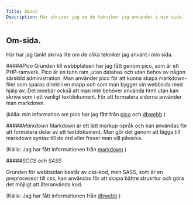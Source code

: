 ```yaml
---
Title: About
Description: Här skriver jag om de tekniker jag använder i min sida. 
---
```


Om-sida. 
----------------------

Här har jag tänkt skriva lite om de olika tekniker jag använt i min sida. 


#####*Pico*
Grunden till webbplatsen har jag fått genom pico, som är ett PHP-ramverk. Pico är en tunn ram ,utan databas och utan behov av någon särskild administration. Man använder pico för att kunna skapa markdown-filer som sparas direkt i en mapp och som man bygger sin webbsida med hjälp av. Det innebär också att man inte behöver använda html utan kan skriva som i ett vanligt textdokument. För att formatera sidorna använder man markdown. 

(källa: min information om pico har jag fått från [pico](https://picocms.org/about/) och [dbwebb](https://dbwebb.se/kurser/design-v3/kmom01) )

#####*Markdown*
Markdown är ett lätt markup-språk och kan användas för att formatera delar av ett textdokument. Man gör det genom att lägga till markdown syntax till de ord eller fraser man vill påverka. 

(Källa: Jag har fått informationen från [markdown](https://www.markdownguide.org/getting-started/) )

#####*SCCS och SASS*

Grunden för webbsidan består av css-kod, men SASS, som är en preprocessor till css, kan användas för att skapa bättre strukrtur och göra det möjligt att återanvända kod. 

(Källa: Jag har fått informationen från [dbwebb](http://localhost:8080/dbwebb/design/me/portfolio/about) )







